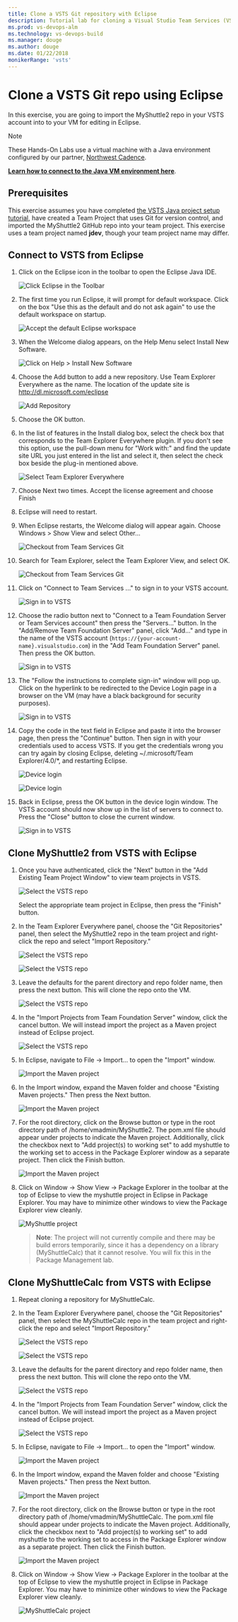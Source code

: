 ```yaml
---
title: Clone a VSTS Git repository with Eclipse
description: Tutorial lab for cloning a Visual Studio Team Services (VSTS) Git repo with Eclipse
ms.prod: vs-devops-alm
ms.technology: vs-devops-build 
ms.manager: douge
ms.author: douge
ms.date: 01/22/2018
monikerRange: 'vsts'
---
```



# Clone a VSTS Git repo using Eclipse

In this exercise, you are going to import the MyShuttle2 repo in your VSTS account into to your VM for editing in Eclipse.

> [!NOTE]
> These Hands-On Labs use a virtual machine with a Java environment configured by our partner, [Northwest Cadence](https://www.nwcadence.com/).
>
> **[Learn how to connect to the Java VM environment here](https://github.com/nwcadence/java-dev-vsts)**.

## Prerequisites

This exercise assumes you have completed [the VSTS Java project setup tutorial](../settingvstsproject/index.md), have created a Team Project that uses Git for version control, and imported the MyShuttle2 GitHub repo into your team project. This exercise uses a team project named **jdev**, though your team project name may differ.

## Connect to VSTS from Eclipse

1. Click on the Eclipse icon in the toolbar to open the Eclipse Java IDE.

    ![Click Eclipse in the Toolbar](../_img/eclipsegit/click-eclipse.png)

1. The first time you run Eclipse, it will prompt for default workspace. Click on the box "Use this as the default and do not ask again" to use the default workspace on startup.

    ![Accept the default Eclipse workspace](../_img/eclipsegit/eclipse-defaults.png)

1. When the Welcome dialog appears, on the Help Menu select Install New Software.

    ![Click on Help > Install New Software](../_img/eclipsegit/eclipse-install-new-software.png)

1. Choose the Add button to add a new repository.  Use Team Explorer Everywhere as the name. The location of the update site is http://dl.microsoft.com/eclipse

    ![Add Repository](../_img/eclipsegit/AddRepository.cropped.png)

1. Choose the OK button.

1. In the list of features in the Install dialog box, select the check box that corresponds to the Team Explorer Everywhere plugin. If you don't see this option, use the pull-down menu for "Work with:" and find the update site URL you just entered in the list and select it, then select the check box beside the plug-in mentioned above.

    ![Select Team Explorer Everywhere](../_img/eclipsegit/SelectTee.cropped.png)

1. Choose Next two times. Accept the license agreement and choose Finish

1. Eclipse will need to restart.

1. When Eclipse restarts, the Welcome dialog will appear again. Choose Windows > Show View and select Other...

    ![Checkout from Team Services Git](../_img/eclipsegit/showtee.png)

1. Search for Team Explorer, select the Team Explorer View, and select OK.

    ![Checkout from Team Services Git](../_img/eclipsegit/showtee2.png)

1. Click on "Connect to Team Services ..." to sign in to your VSTS account.

    ![Sign in to VSTS](../_img/eclipsegit/eclipse-vsts-signin.png)

1. Choose the radio button next to "Connect to a Team Foundation Server or Team Services account" then press the "Servers..." button. In the "Add/Remove Team Foundation Server" panel, click "Add..." and type in the name of the VSTS account (`https://{your-account-name}.visualstudio.com`) in the "Add Team Foundation Server" panel. Then press the OK button.

    ![Sign in to VSTS](../_img/eclipsegit/browsevsts.png)

1. The "Follow the instructions to complete sign-in" window will pop up. Click on the hyperlink to be redirected to the Device Login page in a browser on the VM (may have a black background for security purposes).

    ![Sign in to VSTS](../_img/eclipsegit/eclipse-signin.png)

1. Copy the code in the text field in Eclipse and paste it into the browser page, then press the "Continue" button. Then sign in with your credentials used to access VSTS. If you get the credentials wrong you can try again by closing Eclipse, deleting ~/.microsoft/Team Explorer/4.0/*, and restarting Eclipse.

    ![Device login](../_img/eclipsegit/browser-devicelogin.png)

    ![Device login](../_img/eclipsegit/browser-deviceloggedin.png)

1. Back in Eclipse, press the OK button in the device login window. The VSTS account should now show up in the list of servers to connect to. Press the "Close" button to close the current window.

    ![Sign in to VSTS](../_img/eclipsegit/eclipse-tfslist.png "Sign in to VSTS")

## Clone MyShuttle2 from VSTS with Eclipse

1. Once you have authenticated, click the "Next" button in the "Add Existing Team Project Window" to view team projects in VSTS.

    ![Select the VSTS repo](../_img/eclipsegit/eclipse-add-existingteamproject.png)

    Select the appropriate team project in Eclipse, then press the "Finish" button.

1. In the Team Explorer Everywhere panel, choose the "Git Repositories" panel, then select the MyShuttle2 repo in the team project and right-click the repo and select "Import Repository."

    ![Select the VSTS repo](../_img/eclipsegit/eclipse-select-repo.png)

    ![Select the VSTS repo](../_img/eclipsegit/eclipse-select-repo2.png)

1. Leave the defaults for the parent directory and repo folder name, then press the next button. This will clone the repo onto the VM.

    ![Select the VSTS repo](../_img/eclipsegit/eclipse-select-repo3.png)

1. In the "Import Projects from Team Foundation Server" window, click the cancel button. We will instead import the project as a Maven project instead of Eclipse project.

    ![Select the VSTS repo](../_img/eclipsegit/eclipse-importprojects.png)

1. In Eclipse, navigate to File -> Import... to open the "Import" window.

    ![Import the Maven project](../_img/eclipsegit/eclipse-import.png "Import the Maven project")

1. In the Import window, expand the Maven folder and choose "Existing Maven projects." Then press the Next button.

    ![Import the Maven project](../_img/eclipsegit/eclipse-import-existingmavenprojects.png)

1. For the root directory, click on the Browse button or type in the root directory path of /home/vmadmin/MyShuttle2. The pom.xml file should appear under projects to indicate the Maven project. Additionally, click the checkbox next to "Add project(s) to working set" to add myshuttle to the working set to access in the Package Explorer window as a separate project. Then click the Finish button.

    ![Import the Maven project](../_img/eclipsegit/eclipse-select-mavenproject.png)

1. Click on Window -> Show View -> Package Explorer in the toolbar at the top of Eclipse to view the myshuttle project in Eclipse in Package Explorer. You may have to minimize other windows to view the Package Explorer view cleanly.

    ![MyShuttle project](../_img/eclipsegit/eclipse-myshuttle.png)

   > **Note**: The project will not currently compile and there may be build errors temporarily, since it has a dependency on a library (MyShuttleCalc) that it cannot resolve. You will fix this in the Package Management lab.

## Clone MyShuttleCalc from VSTS with Eclipse

1. Repeat cloning a repository for MyShuttleCalc.

1. In the Team Explorer Everywhere panel, choose the "Git Repositories" panel, then select the MyShuttleCalc repo in the team project and right-click the repo and select "Import Repository."

    ![Select the VSTS repo](../_img/eclipsegit/eclipse-select-repo.png)

    ![Select the VSTS repo](../_img/eclipsegit/eclipse-import-myshuttlecalc.png)

1. Leave the defaults for the parent directory and repo folder name, then press the next button. This will clone the repo onto the VM.

    ![Select the VSTS repo](../_img/eclipsegit/eclipse-select-myshuttlecalc.png)

1. In the "Import Projects from Team Foundation Server" window, click the cancel button. We will instead import the project as a Maven project instead of Eclipse project.

    ![Select the VSTS repo](../_img/eclipsegit/eclipse-importprojects2.png)

1. In Eclipse, navigate to File -> Import... to open the "Import" window.

    ![Import the Maven project](../_img/eclipsegit/eclipse-import.png)

1. In the Import window, expand the Maven folder and choose "Existing Maven projects." Then press the Next button.

    ![Import the Maven project](../_img/eclipsegit/eclipse-import-existingmavenprojects.png)

1. For the root directory, click on the Browse button or type in the root directory path of /home/vmadmin/MyShuttleCalc. The pom.xml file should appear under projects to indicate the Maven project. Additionally, click the checkbox next to "Add project(s) to working set" to add myshuttle to the working set to access in the Package Explorer window as a separate project. Then click the Finish button.

    ![Import the Maven project](../_img/eclipsegit/eclipse-select-mavenproject2.png)

1. Click on Window -> Show View -> Package Explorer in the toolbar at the top of Eclipse to view the myshuttle project in Eclipse in Package Explorer. You may have to minimize other windows to view the Package Explorer view cleanly.

    ![MyShuttleCalc project](../_img/eclipsegit/eclipse-myshuttlecalc.png)
